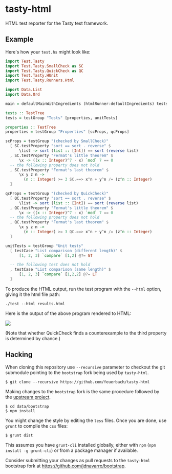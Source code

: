tasty-html
==========

HTML test reporter for the Tasty test framework.


## Example

Here's how your `test.hs` might look like:

```haskell
import Test.Tasty
import Test.Tasty.SmallCheck as SC
import Test.Tasty.QuickCheck as QC
import Test.Tasty.HUnit
import Test.Tasty.Runners.Html

import Data.List
import Data.Ord

main = defaultMainWithIngredients (htmlRunner:defaultIngredients) tests

tests :: TestTree
tests = testGroup "Tests" [properties, unitTests]

properties :: TestTree
properties = testGroup "Properties" [scProps, qcProps]

scProps = testGroup "(checked by SmallCheck)"
  [ SC.testProperty "sort == sort . reverse" $
      \list -> sort (list :: [Int]) == sort (reverse list)
  , SC.testProperty "Fermat's little theorem" $
      \x -> ((x :: Integer)^7 - x) `mod` 7 == 0
  -- the following property does not hold
  , SC.testProperty "Fermat's last theorem" $
      \x y z n ->
        (n :: Integer) >= 3 SC.==> x^n + y^n /= (z^n :: Integer)
  ]

qcProps = testGroup "(checked by QuickCheck)"
  [ QC.testProperty "sort == sort . reverse" $
      \list -> sort (list :: [Int]) == sort (reverse list)
  , QC.testProperty "Fermat's little theorem" $
      \x -> ((x :: Integer)^7 - x) `mod` 7 == 0
  -- the following property does not hold
  , QC.testProperty "Fermat's last theorem" $
      \x y z n ->
        (n :: Integer) >= 3 QC.==> x^n + y^n /= (z^n :: Integer)
  ]

unitTests = testGroup "Unit tests"
  [ testCase "List comparison (different length)" $
      [1, 2, 3] `compare` [1,2] @?= GT

  -- the following test does not hold
  , testCase "List comparison (same length)" $
      [1, 2, 3] `compare` [1,2,2] @?= LT
  ]
```

To produce the HTML output, run the test program with the `--html` option,
giving it the html file path:

```
./test --html results.html
```

Here is the output of the above program rendered to HTML:

![](https://raw.github.com/feuerbach/tasty-html/master/screenshot.png)

(Note that whether QuickCheck finds a counterexample to the third property is
determined by chance.)

## Hacking

When cloning this repository use `--recursive` parameter to checkout the git
submodule pointing to the `bootstrap` fork being used by `tasty-html`.

```
$ git clone --recursive https://github.com/feuerbach/tasty-html
```

Making changes to the `bootstrap` fork is the same procedure followed by the
[upstream project](https://github.com/twbs/bootstrap).

```
$ cd data/bootstrap
$ npm install
```

You might change the style by editing the `less` files. Once you are done, use
`grunt` to compile the `css` files:

```
$ grunt dist
```

This assumes you have `grunt-cli` installed globally, either with `npm` (`npm
install -g grunt-cli`) or from a package manager if available.

Consider submitting your changes as pull requests to the `tasty-html` bootstrap
fork at https://github.com/jdnavarro/bootstrap.

